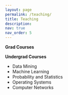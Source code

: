 ```yaml
---
layout: page
permalink: /teaching/
title: Teaching
description: 
nav: true
nav_order: 5
---
```


<strong>Grad Courses</strong>

<strong>Undergrad Courses</strong>
- Data Mining
- Machine Learning
- Probability and Statistics
- Operating Systems
- Computer Networks